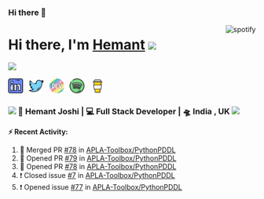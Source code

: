 ### Hi there 👋

<!--
**udaysarkarud/udaysarkarud** is a ✨ _special_ ✨ repository because its `README.md` (this file) appears on your GitHub profile.

Here are some ideas to get you started:

- 🔭 I’m currently working on ...
- 🌱 I’m currently learning ...
- 👯 I’m looking to collaborate on ...
- 🤔 I’m looking for help with ...
- 💬 Ask me about ...
- 📫 How to reach me: ...
- 😄 Pronouns: ...
- ⚡ Fun fact: ...
-->

<a href="https://github.com/kittinan/spotify-github-profile" target="blank">
  <img align="right"
    src="https://spotify-github-profile.vercel.app/api/view?uid=214zuzj6g7ndx46cmed74tymq&cover_image=true&theme=default"
    alt="spotify" />
</a>

<div>
   <h1>Hi there, I'm <a href="https://hemant.codes">Hemant</a> <img src="https://media.giphy.com/media/hvRJCLFzcasrR4ia7z/giphy.gif" width="25px"> </h1>
   
   
   <img src="https://pronoun.cyou/x/y?subject=He&object=Him&height=20"> 
</div>

<p>
   <a href="https://www.linkedin.com/in/hemant-j-85518a195/"><img height="30" src="https://raw.githubusercontent.com/8bithemant/8bithemant/master/linkedin.png?raw=true"></a>&nbsp;&nbsp;
<a href="https://twitter.com/8bithemant"><img height="30" src="https://raw.githubusercontent.com/8bithemant/8bithemant/master/twitter.png?raw=true"></a>&nbsp;&nbsp;
<a href="https://dev.to/hemant"><img height="30" src="https://raw.githubusercontent.com/8bithemant/8bithemant/master/devto.png?raw=true"></a>&nbsp;&nbsp;
<a href="https://www.facebook.com/trinnwin"><img height="30" src="https://raw.githubusercontent.com/8bithemant/8bithemant/master/spotify.png?raw=true"></a>&nbsp;&nbsp;
 <a href="https://www.coffee.com/hemant"><img height="30" src="https://raw.githubusercontent.com/8bithemant/8bithemant/master/coffee.jpg?raw=true"></a>&nbsp;&nbsp;
 </p>


<div>
<h3><img src="https://media.giphy.com/media/WUlplcMpOCEmTGBtBW/giphy.gif" width="30"> 🙎 Hemant Joshi | 💻 Full Stack Developer | 🛸 India , UK <img src="https://media.giphy.com/media/WUlplcMpOCEmTGBtBW/giphy.gif" width="30"></h3>
</div>

**:zap: Recent Activity:**

<!--START_SECTION:activity-->
1. 🎉 Merged PR [#78](https://github.com/APLA-Toolbox/PythonPDDL/pull/78) in [APLA-Toolbox/PythonPDDL](https://github.com/APLA-Toolbox/PythonPDDL)
2. 💪 Opened PR [#79](https://github.com/APLA-Toolbox/PythonPDDL/pull/79) in [APLA-Toolbox/PythonPDDL](https://github.com/APLA-Toolbox/PythonPDDL)
3. 💪 Opened PR [#78](https://github.com/APLA-Toolbox/PythonPDDL/pull/78) in [APLA-Toolbox/PythonPDDL](https://github.com/APLA-Toolbox/PythonPDDL)
4. ❗️ Closed issue [#7](https://github.com/APLA-Toolbox/PythonPDDL/issues/7) in [APLA-Toolbox/PythonPDDL](https://github.com/APLA-Toolbox/PythonPDDL)
5. ❗️ Opened issue [#77](https://github.com/APLA-Toolbox/PythonPDDL/issues/77) in [APLA-Toolbox/PythonPDDL](https://github.com/APLA-Toolbox/PythonPDDL)
<!--END_SECTION:activity-->
